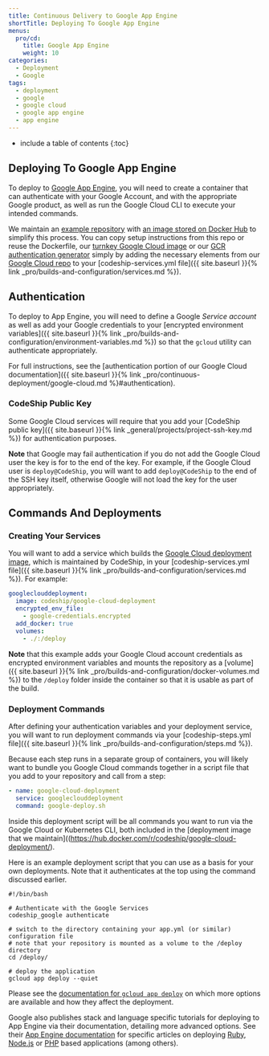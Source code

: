 ```yaml
---
title: Continuous Delivery to Google App Engine
shortTitle: Deploying To Google App Engine
menus:
  pro/cd:
    title: Google App Engine
    weight: 10
categories:
  - Deployment
  - Google
tags:
  - deployment
  - google
  - google cloud
  - google app engine
  - app engine
---
```


* include a table of contents
{:toc}

## Deploying To Google App Engine

To deploy to [Google App Engine](https://cloud.google.com/appengine/), you will need to create a container that can authenticate with your Google Account, and with the appropriate Google product, as well as run the Google Cloud CLI to execute your intended commands.

We maintain an [example repository](https://github.com/codeship-library/google-cloud-deployment) with [an image stored on Docker Hub](https://hub.docker.com/r/codeship/google-cloud-deployment/) to simplify this process. You can copy setup instructions from this repo or reuse the Dockerfile, our [turnkey Google Cloud image](https://hub.docker.com/r/codeship/google-cloud-deployment/) or our [GCR authentication generator](https://hub.docker.com/r/codeship/gcr-dockercfg-generator/) simply by adding the necessary elements from our [Google Cloud repo](https://github.com/codeship-library/google-cloud-deployment) to your [codeship-services.yml file]({{ site.baseurl }}{% link _pro/builds-and-configuration/services.md %}).

## Authentication

To deploy to App Engine, you will need to define a Google _Service account_ as well as add your Google credentials to your [encrypted environment variables]({{ site.baseurl }}{% link _pro/builds-and-configuration/environment-variables.md %}) so that the `gcloud` utility can authenticate appropriately.

For full instructions, see the [authentication portion of our Google Cloud documentation]({{ site.baseurl }}{% link _pro/continuous-deployment/google-cloud.md %}#authentication).

### CodeShip Public Key

Some Google Cloud services will require that you add your [CodeShip public key]({{ site.baseurl }}{% link _general/projects/project-ssh-key.md %}) for authentication purposes.

**Note** that Google may fail authentication if you do not add the Google Cloud user the key is for to the end of the key. For example, if the Google Cloud user is `deploy@CodeShip`, you will want to add `deploy@CodeShip` to the end of the SSH key itself, otherwise Google will not load the key for the user appropriately.

## Commands And Deployments

### Creating Your Services

You will want to add a service which builds the [Google Cloud deployment image](https://hub.docker.com/r/codeship/google-cloud-deployment/), which is maintained by CodeShip, in your [codeship-services.yml file]({{ site.baseurl }}{% link _pro/builds-and-configuration/services.md %}). For example:

```yaml
googleclouddeployment:
  image: codeship/google-cloud-deployment
  encrypted_env_file:
    - google-credentials.encrypted
  add_docker: true
  volumes:
    - ./:/deploy
```

**Note** that this example adds your Google Cloud account credentials as encrypted environment variables and mounts the repository as a [volume]({{ site.baseurl }}{% link _pro/builds-and-configuration/docker-volumes.md %}) to the `/deploy` folder inside the container so that it is usable as part of the build.

### Deployment Commands

After defining your authentication variables and your deployment service, you will want to run deployment commands via your [codeship-steps.yml file]({{ site.baseurl }}{% link _pro/builds-and-configuration/steps.md %}).

Because each step runs in a separate group of containers, you will likely want to bundle you Google Cloud commands together in a script file that you add to your repository and call from a step:

```yaml
- name: google-cloud-deployment
  service: googleclouddeployment
  command: google-deploy.sh
```

Inside this deployment script will be all commands you want to run via the Google Cloud or Kubernetes CLI, both included in the [deployment image that we maintain]((https://hub.docker.com/r/codeship/google-cloud-deployment/).

Here is an example deployment script that you can use as a basis for your own deployments. Note that it authenticates at the top using the command discussed earlier.

```shell
#!/bin/bash

# Authenticate with the Google Services
codeship_google authenticate

# switch to the directory containing your app.yml (or similar) configuration file
# note that your repository is mounted as a volume to the /deploy directory
cd /deploy/

# deploy the application
gcloud app deploy --quiet
```

Please see the [documentation for `gcloud app deploy`](https://cloud.google.com/sdk/gcloud/reference/app/deploy) on which more options are available and how they affect the deployment.

Google also publishes stack and language specific tutorials for deploying to App Engine via their documentation, detailing more advanced options. See their [App Engine documentation](https://cloud.google.com/appengine/docs/) for specific articles on deploying [Ruby](https://cloud.google.com/appengine/docs/flexible/ruby/testing-and-deploying-your-app), [Node.js](https://cloud.google.com/appengine/docs/flexible/nodejs/testing-and-deploying-your-app) or [PHP](https://cloud.google.com/appengine/docs/flexible/php/testing-and-deploying-your-app) based applications (among others).
